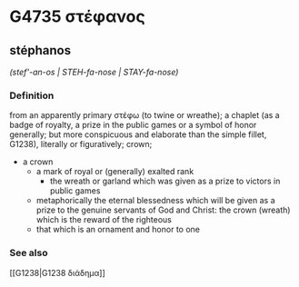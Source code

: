 # G4735 στέφανος

## stéphanos

_(stef'-an-os | STEH-fa-nose | STAY-fa-nose)_

### Definition

from an apparently primary στέφω (to twine or wreathe); a chaplet (as a badge of royalty, a prize in the public games or a symbol of honor generally; but more conspicuous and elaborate than the simple fillet, G1238), literally or figuratively; crown; 

- a crown
  - a mark of royal or (generally) exalted rank
    - the wreath or garland which was given as a prize to victors in public games
  - metaphorically the eternal blessedness which will be given as a prize to the genuine servants of God and Christ: the crown (wreath) which is the reward of the righteous
  - that which is an ornament and honor to one

### See also

[[G1238|G1238 διάδημα]]
